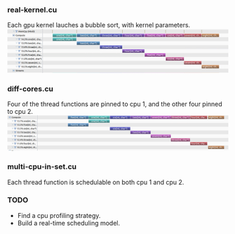 ### real-kernel.cu

Each gpu kernel lauches a bubble sort, with kernel parameters.
![](real-kernel.png)

### diff-cores.cu

Four of the thread functions are pinned to cpu 1, and the other four pinned to cpu 2.
![](diff-cores.png)

### multi-cpu-in-set.cu

Each thread function is schedulable on both cpu 1 and cpu 2.

### TODO

- Find a cpu profiling strategy.
- Build a real-time scheduling model.
